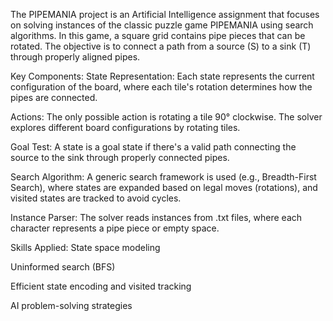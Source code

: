 The PIPEMANIA project is an Artificial Intelligence assignment that focuses on solving instances of the classic puzzle game PIPEMANIA using search algorithms. In this game, a square grid contains pipe pieces that can be rotated. The objective is to connect a path from a source (S) to a sink (T) through properly aligned pipes.

Key Components:
State Representation:
Each state represents the current configuration of the board, where each tile's rotation determines how the pipes are connected.

Actions:
The only possible action is rotating a tile 90° clockwise. The solver explores different board configurations by rotating tiles.

Goal Test:
A state is a goal state if there's a valid path connecting the source to the sink through properly connected pipes.

Search Algorithm:
A generic search framework is used (e.g., Breadth-First Search), where states are expanded based on legal moves (rotations), and visited states are tracked to avoid cycles.

Instance Parser:
The solver reads instances from .txt files, where each character represents a pipe piece or empty space.

 Skills Applied:
State space modeling

Uninformed search (BFS)

Efficient state encoding and visited tracking

AI problem-solving strategies

